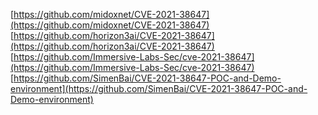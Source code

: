 [https://github.com/midoxnet/CVE-2021-38647](https://github.com/midoxnet/CVE-2021-38647)
[https://github.com/horizon3ai/CVE-2021-38647](https://github.com/horizon3ai/CVE-2021-38647)
[https://github.com/Immersive-Labs-Sec/cve-2021-38647](https://github.com/Immersive-Labs-Sec/cve-2021-38647)
[https://github.com/SimenBai/CVE-2021-38647-POC-and-Demo-environment](https://github.com/SimenBai/CVE-2021-38647-POC-and-Demo-environment)
